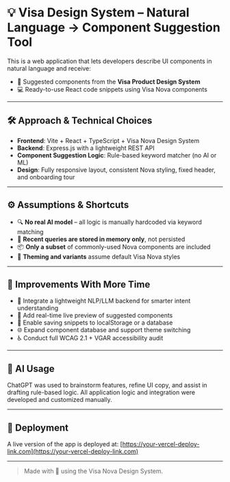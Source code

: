 # 💡 Visa Design System – Natural Language → Component Suggestion Tool

This is a web application that lets developers describe UI components in natural language and receive:

- 🧩 Suggested components from the **Visa Product Design System**
- 💻 Ready-to-use React code snippets using Visa Nova components

---

## 🛠️ Approach & Technical Choices

- **Frontend**: Vite + React + TypeScript + Visa Nova Design System
- **Backend**: Express.js with a lightweight REST API
- **Component Suggestion Logic**: Rule-based keyword matcher (no AI or ML)
- **Design**: Fully responsive layout, consistent Nova styling, fixed header, and onboarding tour

---

## ⚙️ Assumptions & Shortcuts

- 🔍 **No real AI model** – all logic is manually hardcoded via keyword matching
- 🧠 **Recent queries are stored in memory only**, not persisted
- 📦 **Only a subset** of commonly-used Nova components are included
- 🎨 **Theming and variants** assume default Visa Nova styles

---

## 🚀 Improvements With More Time

- 🤖 Integrate a lightweight NLP/LLM backend for smarter intent understanding
- 🧱 Add real-time live preview of suggested components
- 📝 Enable saving snippets to localStorage or a database
- 🌐 Expand component database and support theme switching
- ♿ Conduct full WCAG 2.1 + VGAR accessibility audit

---

## 🤖 AI Usage

ChatGPT was used to brainstorm features, refine UI copy, and assist in drafting rule-based logic. All application logic and integration were developed and customized manually.

---

## 🔗 Deployment

A live version of the app is deployed at: [https://your-vercel-deploy-link.com](https://your-vercel-deploy-link.com)

---

> Made with 💙 using the Visa Nova Design System.
